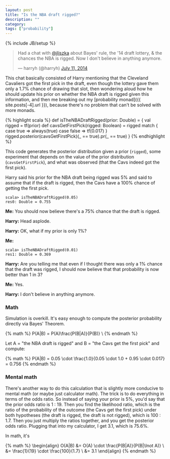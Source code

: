```yaml
---
layout: post
title: "Is the NBA draft rigged?"
description: ""
category: 
tags: ["probability"]
---
```

{% include JB/setup %}

<blockquote class="twitter-tweet" lang="en"><p>Had a chat with <a href="https://twitter.com/jliszka">@jliszka</a> about Bayes&#39; rule, the &#39;14 draft lottery, &amp; the chances the NBA is rigged. Now I don&#39;t believe in anything anymore.</p>&mdash; harryh (@harryh) <a href="https://twitter.com/harryh/statuses/487722129681838080">July 11, 2014</a></blockquote>
<script async src="//platform.twitter.com/widgets.js" charset="utf-8"></script>

This chat basically consisted of Harry mentioning that the Cleveland Cavaliers got the first pick in the draft,
even though the lottery gave them only a 1.7% chance of drawing that slot, then wondering aloud how he should update his
prior on whether the NBA draft is rigged given this information, and then me breaking out my [probability monad]({{ site.posts[-4].url }}),
because there's no problem that can't be solved with more monads.

<!-- more -->

{% highlight scala %}
def isTheNBADraftRigged(prior: Double) = {
  val rigged = tf(prior)
  def cavsGetFirstPick(rigged: Boolean) = rigged match {
    case true => always(true)
    case false => tf(0.017)
  }
  rigged.posterior(cavsGetFirstPick)(_ == true).pr(_ == true)
}
{% endhighlight %}

This code generates the posterior distribution given a prior (```rigged```), some experiment that depends on the value of
the prior distribution (```cavsGetFirstPick```), and what was observed (that the Cavs indeed got the first pick).

Harry said his prior for the NBA draft being rigged was 5% and said to assume that if the draft is rigged, then the
Cavs have a 100% chance of getting the first pick.

    scala> isTheNBADraftRigged(0.05)
    res0: Double = 0.755

**Me:** You should now believe there's a 75% chance that the draft is rigged.

**Harry:** Head asplode.

**Harry:** OK, what if my prior is only 1%?

**Me:**

    scala> isTheNBADraftRigged(0.01)
    res1: Double = 0.369

**Harry:** Are you telling me that even if I thought there was only a 1% chance that the draft was rigged, I should now
believe that that probability is now better than 1 in 3?

**Me:** Yes.

**Harry:** I don't believe in anything anymore.

### Math

Simulation is overkill. It's easy enough to compute the posterior probability directly via Bayes' Theorem.

{% math %}
P(A|B) = P(A)\frac{P(B|A)}{P(B)} \\
{% endmath %}

Let A = "the NBA draft is rigged" and B = "the Cavs get the first pick" and compute:

{% math %}
P(A|B) = 0.05 \cdot \frac{1.0}{0.05 \cdot 1.0 + 0.95 \cdot 0.017} = 0.756
{% endmath %}

### Mental math

There's another way to do this calculation that is slightly more conducive to mental math (or maybe just calculator
math). The trick is to do everything in terms of the odds ratio. So instead of saying your prior is 5%, you'd say that
the prior odds ratio is 1 : 19. Then you find the likelihood ratio, which is the ratio of the probability of the outcome
(the Cavs get the first pick) under both hypotheses (the draft is rigged, the draft is not rigged), which is 100 : 1.7.
Then you just multiply the ratios together, and you get the posterior odds ratio. Plugging that into my calculator, I
get 3.1, which is 75.6%.

In math, it's

{% math %}
\begin{align}
O(A|B) &= O(A) \cdot \frac{P(B|A)}{P(B|\lnot A)} \\
&= \frac{1}{19} \cdot \frac{100}{1.7} \\
&= 3.1
\end{align}
{% endmath %}



